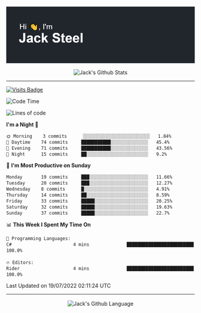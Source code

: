 <p align="center">
  <img align="center" src="https://github.com/JackSteel97/JackSteel97/blob/main/header.png?raw=true" alt="Hi, I'm Jack Steel" /> 
 </p>
<p align="center">
 <img align="center" src="https://github-readme-stats.vercel.app/api?username=jacksteel97&show_icons=true&count_private=true&theme=dracula" alt="Jack's Github Stats" /> 
</p>

<hr/>

[![Visits Badge](https://badges.pufler.dev/visits/JackSteel97/JackSteel97?color=blue&label=Profile%20Visits)](https://github.com/JackSteel97)
<!--START_SECTION:waka-->
![Code Time](http://img.shields.io/badge/Code%20Time-0%20secs-blue)

![Lines of code](https://img.shields.io/badge/From%20Hello%20World%20I%27ve%20Written-932%20Thousand%20lines%20of%20code-blue)

**I'm a Night 🦉** 

```text
🌞 Morning    3 commits      ░░░░░░░░░░░░░░░░░░░░░░░░░   1.84% 
🌆 Daytime    74 commits     ███████████░░░░░░░░░░░░░░   45.4% 
🌃 Evening    71 commits     ███████████░░░░░░░░░░░░░░   43.56% 
🌙 Night      15 commits     ██░░░░░░░░░░░░░░░░░░░░░░░   9.2%

```
📅 **I'm Most Productive on Sunday** 

```text
Monday       19 commits     ███░░░░░░░░░░░░░░░░░░░░░░   11.66% 
Tuesday      20 commits     ███░░░░░░░░░░░░░░░░░░░░░░   12.27% 
Wednesday    8 commits      █░░░░░░░░░░░░░░░░░░░░░░░░   4.91% 
Thursday     14 commits     ██░░░░░░░░░░░░░░░░░░░░░░░   8.59% 
Friday       33 commits     █████░░░░░░░░░░░░░░░░░░░░   20.25% 
Saturday     32 commits     █████░░░░░░░░░░░░░░░░░░░░   19.63% 
Sunday       37 commits     █████░░░░░░░░░░░░░░░░░░░░   22.7%

```


📊 **This Week I Spent My Time On** 

```text
💬 Programming Languages: 
C#                       4 mins              █████████████████████████   100.0%

🔥 Editors: 
Rider                    4 mins              █████████████████████████   100.0%

```


 Last Updated on 19/07/2022 02:11:24 UTC
<!--END_SECTION:waka-->

<hr/>

<p align="center">
    <img align="center" src="https://github-readme-stats.vercel.app/api/top-langs/?username=jacksteel97&langs_count=10&layout=compact&theme=dracula" alt="Jack's Github Language" /> 
</p>
